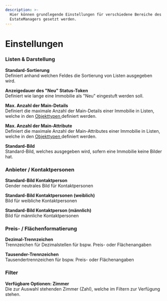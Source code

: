 ```yaml
---
description: >-
  Hier können grundlegende Einstellungen für verschiedene Bereiche des
  EstateManagers gesetzt werden.
---
```


# Einstellungen

### Listen & Darstellung

**Standard-Sortierung**  
Definiert anhand welchen Feldes die Sortierung von Listen ausgegeben wird.

**Anzeigedauer des "Neu" Status-Token**  
Definiert wie lange eine Immobilie als "Neu" eingestuft werden soll.

**Max. Anzahl der Main-Details**  
Definiert die maximale Anzahl der Main-Details einer Immobilie in Listen, welche in den [Objekttypen ](objekttypen.md)definiert werden.

**Max. Anzahl der Main-Attribute**  
Definiert die maximale Anzahl der Main-Attributes einer Immobilie in Listen, welche in den [Objekttypen ](objekttypen.md)definiert werden.

**Standard-Bild**  
Standard-Bild, welches ausgegeben wird, sofern eine Immobilie keine Bilder hat.

### Anbieter / Kontaktpersonen

**Standard-Bild Kontaktperson**  
Gender neutrales Bild für Kontaktpersonen

**Standard-Bild Kontaktpersonen \(weiblich\)**  
Bild für weibliche Kontaktpersonen

**Standard-Bild Kontaktperson \(männlich\)**  
Bild für männliche Kontaktpersonen

### Preis- / Flächenformatierung

**Dezimal-Trennzeichen**  
Trennzeichen für Dezimalstellen für bspw. Preis- oder Flächenangaben

**Tausender-Trennzeichen**  
Tausendertrennzeichen für bspw. Preis- oder Flächenangaben

### Filter

**Verfügbare Optionen: Zimmer**  
Die zur Auswahl stehenden Zimmer \(Zahl\), welche im Filtern zur Verfügung stehen.

